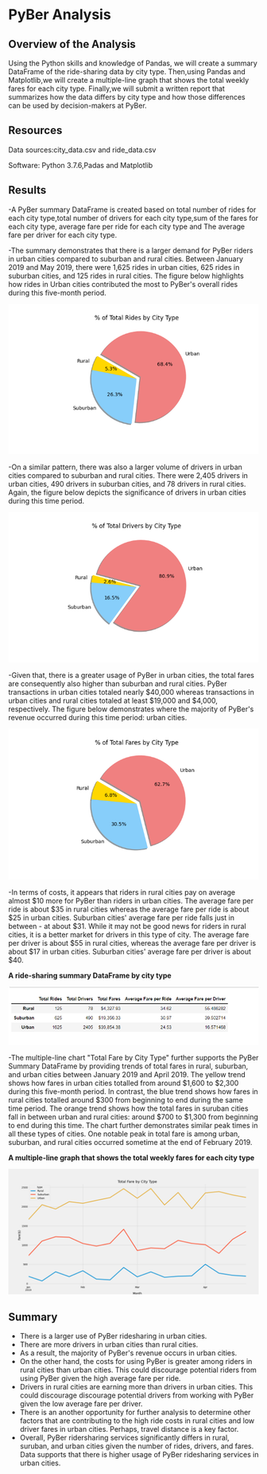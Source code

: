 # PyBer Analysis

## Overview of the Analysis
Using the Python skills and knowledge of Pandas, we will create a summary DataFrame of the ride-sharing data by city type. Then,using Pandas and Matplotlib,we will create a multiple-line 
graph that shows the total weekly fares for each city type. Finally,we will submit a written report that summarizes how the data differs by city type and how those differences can be used 
by decision-makers at PyBer.

## Resources

Data sources:city_data.csv and ride_data.csv                     

Software: Python 3.7.6,Padas and Matplotlib 

## Results

-A PyBer summary DataFrame is created based on total number of rides for each city type,total number of drivers for each city type,sum of the fares for each city type, average fare per ride for each city type and The average fare per driver for each city type.

-The summary demonstrates that there is a larger demand for PyBer riders in urban cities compared to suburban and rural cities. Between January 2019 and May 2019, 
there were 1,625 rides in urban cities, 625 rides in suburban cities, and 125 rides in rural cities. 
The figure below highlights how rides in Urban cities contributed the most to PyBer's overall rides during this five-month period.

![Fig6.png](https://github.com/Praveeja-Sasidharan-Suni/PyBer_Analysis/blob/main/Images/Fig6.png?raw=true)

-On a similar pattern, there was also a larger volume of drivers in urban cities compared to suburban and rural cities. There were 2,405 drivers in urban cities, 490 drivers in suburban
 cities, and 78 drivers in rural cities. Again, the figure below depicts the significance of drivers in urban cities during this time period.

![Fig7.png](https://github.com/Praveeja-Sasidharan-Suni/PyBer_Analysis/blob/main/Images/Fig7.png?raw=true)

-Given that, there is a greater usage of PyBer in urban cities, the total fares are consequently also higher than suburban and rural cities. PyBer transactions in urban cities totaled 
nearly $40,000 whereas transactions in urban cities and rural cities totaled at least $19,000 and $4,000, respectively. The figure below demonstrates where the majority of PyBer's 
revenue occurred during this time period: urban cities.

![Fig5.png](https://github.com/Praveeja-Sasidharan-Suni/PyBer_Analysis/blob/main/Images/Fig5.png?raw=true)

-In terms of costs, it appears that riders in rural cities pay on average almost $10 more for PyBer than riders in urban cities. The average fare per ride is about $35 in rural cities 
whereas the average fare per ride is about $25 in urban cities. Suburban cities' average fare per ride falls just in between - at about $31. While it may not be good news for riders in
 rural cities, it is a better market for drivers in this type of city. The average fare per driver is about $55 in rural cities, whereas the average fare per driver is about $17 in 
urban cities. Suburban cities' average fare per driver is about $40.

**A ride-sharing summary DataFrame by city type**

![pyber_summary.PNG](https://github.com/Praveeja-Sasidharan-Suni/PyBer_Analysis/blob/main/Images/pyber_summary.PNG?raw=true)

-The multiple-line chart "Total Fare by City Type" further supports the PyBer Summary DataFrame by providing trends of total fares in rural, suburban, and urban cities between January 2019
 and April 2019. The yellow trend shows how fares in urban cities totalled from around $1,600 to $2,300 during this five-month period. In contrast, the blue trend shows
 how fares in rural cities totalled around $300 from beginning to end during the same time period. The orange trend shows how the total fares in suruban cities fall in between urban and 
rural cities: around $700 to $1,300 from beginning to end during this time. The chart further demonstrates similar peak times in all these types of cities. One notable peak in total fare is among urban, suburban, and rural cities occurred sometime at the end of February 2019.

**A multiple-line graph that shows the total weekly fares for each city type**

![Fig8.png](https://github.com/Praveeja-Sasidharan-Suni/PyBer_Analysis/blob/main/Images/Fig8.png?raw=true)

## Summary

* There is a larger use of PyBer ridesharing in urban cities.
* There are more drivers in urban cities than rural cities.
* As a result, the majority of PyBer's revenue occurs in urban cities.
* On the other hand, the costs for using PyBer is greater among riders in rural cities than urban cities. This could discourage potential riders from using PyBer given the high average fare per ride. 
* Drivers in rural cities are earning more than drivers in urban cities. This could discourage discourage potential drivers from working with PyBer given the low average fare per driver.
* There is an another opportunity for further analysis to determine other factors that are contributing to the high ride costs in rural cities and low driver fares in urban cities. Perhaps, travel distance is a key factor.
* Overall, PyBer ridersharing services significantly differs in rural, suruban, and urban cities given the number of rides, drivers, and fares. Data supports that there is higher usage of 
PyBer ridesharing services in urban cities.
